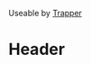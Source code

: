 <!-- TITLE: Explosive Wooden Barrel -->
<!-- SUBTITLE: Places a barrel trap that will detonate, causing anything near it to take massive damage. -->

Useable by [Trapper](trapper)
# Header